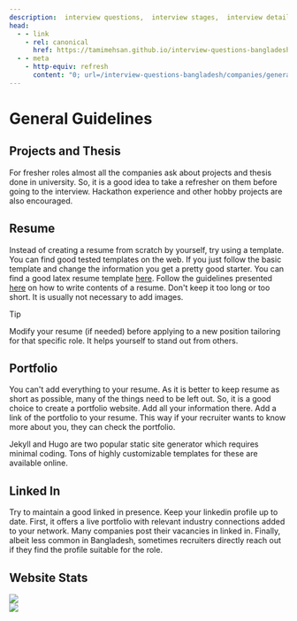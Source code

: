 ```yaml
---
description:  interview questions,  interview stages,  interview details,  interview question and answers, interview questions bangladesh, resume writing, linked in, portfolio, website stats
head:
  - - link
    - rel: canonical
      href: https://tamimehsan.github.io/interview-questions-bangladesh/companies/general
  - - meta
    - http-equiv: refresh
      content: "0; url=/interview-questions-bangladesh/companies/general"
---
```

# General Guidelines

## Projects and Thesis
For fresher roles almost all the companies ask about projects and thesis done in university. So, it is a good idea to take a refresher on them before going to the interview. Hackathon experience and other hobby projects are also encouraged.

## Resume
Instead of creating a resume from scratch by yourself, try using a template. You can find good tested templates on the web. If you just follow the basic template and change the information you get a pretty good starter. You can find a good latex resume template [here](https://github.com/arasgungore/arasgungore-CV). Follow the guidelines presented [here](https://www.indeed.com/career-advice/resumes-cover-letters/technical-resume-tips) on how to write contents of a resume. Don't keep it too long or too short. It is usually not necessary to add images.

> [!TIP]
> Modify your resume (if needed) before applying to a new position tailoring for that specific role. It helps yourself to stand out from others.

## Portfolio
You can't add everything to your resume. As it is better to keep resume as short as possible, many of the things need to be left out. So, it is a good choice to create a portfolio website. Add all your information there. Add a link of the portfolio to your resume. This way if your recruiter wants to know more about you, they can check the portfolio. 

Jekyll and Hugo are two popular static site generator which requires minimal coding. Tons of highly customizable templates for these are available online.

## Linked In
Try to maintain a good linked in presence. Keep your linkedin profile up to date. First, it offers a live portfolio with relevant industry connections added to your network. Many companies post their vacancies in linked in. Finally, albeit less common in Bangladesh, sometimes recruiters directly reach out if they find the profile suitable for the role.

## Website Stats
![](https://visitor-badge.laobi.icu/badge?page_id=interview-questions-bangladesh)  
![](https://profile-counter.glitch.me/interview-questions-bangladesh/count.svg)